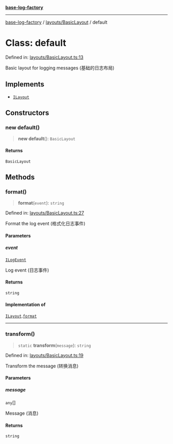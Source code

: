 [**base-log-factory**](../../../index.md)

***

[base-log-factory](../../../index.md) / [layouts/BasicLayout](../index.md) / default

# Class: default

Defined in: [layouts/BasicLayout.ts:13](https://github.com/fengxinming/log-base/blob/6b764da5f85b664c1af10f4ba24b07aad1c0ef20/src/layouts/BasicLayout.ts#L13)

Basic layout for logging messages (基础的日志布局)

## Implements

- [`ILayout`](../../../typings/interfaces/ILayout.md)

## Constructors

### new default()

> **new default**(): `BasicLayout`

#### Returns

`BasicLayout`

## Methods

### format()

> **format**(`event`): `string`

Defined in: [layouts/BasicLayout.ts:27](https://github.com/fengxinming/log-base/blob/6b764da5f85b664c1af10f4ba24b07aad1c0ef20/src/layouts/BasicLayout.ts#L27)

Format the log event (格式化日志事件)

#### Parameters

##### event

[`ILogEvent`](../../../typings/interfaces/ILogEvent.md)

Log event (日志事件)

#### Returns

`string`

#### Implementation of

[`ILayout`](../../../typings/interfaces/ILayout.md).[`format`](../../../typings/interfaces/ILayout.md#format)

***

### transform()

> `static` **transform**(`message`): `string`

Defined in: [layouts/BasicLayout.ts:19](https://github.com/fengxinming/log-base/blob/6b764da5f85b664c1af10f4ba24b07aad1c0ef20/src/layouts/BasicLayout.ts#L19)

Transform the message (转换消息)

#### Parameters

##### message

`any`[]

Message (消息)

#### Returns

`string`
